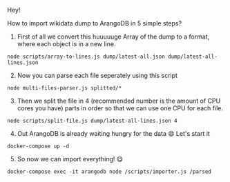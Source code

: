Hey!

How to import wikidata dump to ArangoDB in 5 simple steps?

1. First of all we convert this huuuuuge Array of the dump to a format, where each object is in a new line.
```
node scripts/array-to-lines.js dump/latest-all.json dump/latest-all-lines.json
```

2. Now you can parse each file seperately using this script
```
node multi-files-parser.js splitted/*
```

3. Then we split the file in 4 (recommended number is the amount of CPU cores you have) parts in order so that we can use one CPU for each file.

```
node scripts/split-file.js dump/latest-all-lines.json 4
```

4. Out ArangoDB is already waiting hungry for the data 😄 Let's start it
```
docker-compose up -d
```

5. So now we can import everything! 😋

```
docker-compose exec -it arangodb node /scripts/importer.js /parsed

